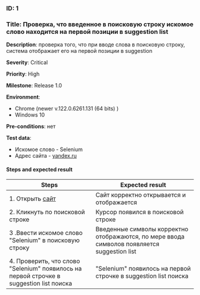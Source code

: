 ### ID: 1

### Title: Проверка, что введенное в поисковую строку искомое слово находится на первой позиции в suggestion list 



 **Description**: проверка того, что при вводе слова в поисковую строку, система отображает его на первой позиции в suggestion

 **Severity**: Critical

 **Priority**: High

 **Milestone**: Release 1.0

 **Environment**: 

 * Chrome (newer  v.122.0.6261.131   (64 bits) )
 * Windows 10
  

 **Pre-conditions**: нет

 **Test data**:

 *  Искомое слово - Selenium
 *  Адрес сайта - [yandex.ru](https://ya.ru/)
  
#### Steps and expected result 


| Steps           | Expected result  |
|-----------------|-----------------|
| 1. Открыть [сайт](https://ya.ru/) | Сайт корректно открывается и отображается |
| 2. Кликнуть по поисковой строке | Курсор появился в поисковой строке |
| 3 .Ввести искомое слово "Selenium" в поисковую строку | Введенные символы корректно отображаются, по мере ввода символов появляется suggestion list |
| 4. Проверить, что слово "Selenium" появилось на первой строчке в suggestion list поиска  | "Selenium" появилось на первой строчке в suggestion list поиска |




